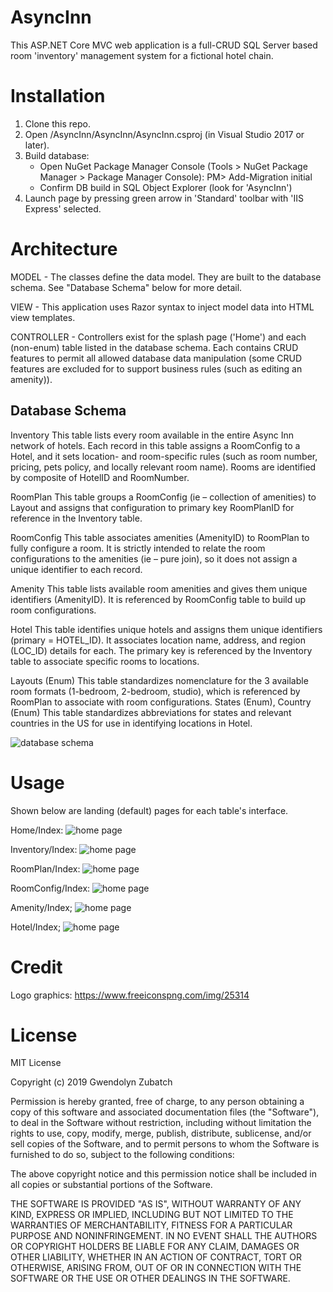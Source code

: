 # AsyncInn
This ASP.NET Core MVC web application is a full-CRUD SQL Server based room 'inventory' management system for a fictional hotel chain. 

# Installation
1. Clone this repo.
2. Open /AsyncInn/AsyncInn/AsyncInn.csproj (in Visual Studio 2017 or later).
3. Build database:
   - Open NuGet Package Manager Console (Tools > NuGet Package Manager > Package Manager Console):
      PM> Add-Migration initial
   - Confirm DB build in SQL Object Explorer (look for 'AsyncInn')
4. Launch page by pressing green arrow in 'Standard' toolbar with 'IIS Express' selected.

# Architecture
MODEL - The classes define the data model. They are built to the database schema.  See "Database Schema" below for more detail.

VIEW - This application uses Razor syntax to inject model data into HTML view templates.

CONTROLLER - Controllers exist for the splash page ('Home') and each (non-enum) table listed in the database schema. Each contains CRUD features to permit all allowed database data manipulation (some CRUD features are excluded for to support business rules (such as editing an amenity)).

## Database Schema
Inventory
This table lists every room available in the entire Async Inn network of hotels. Each record in this table assigns a RoomConfig to a Hotel, and it sets location- and room-specific rules (such as room number, pricing, pets policy, and locally relevant room name). Rooms are identified by composite of HotelID and RoomNumber.

RoomPlan
This table groups a RoomConfig (ie – collection of amenities) to Layout and assigns that configuration to primary key RoomPlanID for reference in the Inventory table.

RoomConfig
This table associates amenities (AmenityID) to RoomPlan to fully configure a room. It is strictly intended to relate the room configurations to the amenities (ie – pure join), so it does not assign a unique identifier to each record.

Amenity
This table lists available room amenities and gives them unique identifiers (AmenityID). It is referenced by RoomConfig table to build up room configurations.

Hotel
This table identifies unique hotels and assigns them unique identifiers (primary = HOTEL_ID). It associates location name, address, and region (LOC_ID) details for each. The primary key is referenced by the Inventory table to associate specific rooms to locations.

Layouts (Enum)
This table standardizes nomenclature for the 3 available room formats (1-bedroom, 2-bedroom, studio), which is referenced by RoomPlan to associate with room configurations. 
States (Enum), Country (Enum)
This table standardizes abbreviations for states and relevant countries in the US for use in identifying locations in Hotel.

![database schema](assets/schema.png)

# Usage
Shown below are landing (default) pages for each table's interface.

Home/Index:
![home page](assets/run-home.PNG)

Inventory/Index:
![home page](assets/run-inventory.PNG)

RoomPlan/Index:
![home page](assets/run-roomplan.PNG)

RoomConfig/Index:
![home page](assets/run-roomconfig.PNG)

Amenity/Index;
![home page](assets/run-amenity.PNG)

Hotel/Index;
![home page](assets/run-hotel.PNG)


# Credit
Logo graphics: https://www.freeiconspng.com/img/25314

# License
MIT License

Copyright (c) 2019 Gwendolyn Zubatch

Permission is hereby granted, free of charge, to any person obtaining a copy of this software and associated documentation files (the "Software"), to deal in the Software without restriction, including without limitation the rights to use, copy, modify, merge, publish, distribute, sublicense, and/or sell copies of the Software, and to permit persons to whom the Software is furnished to do so, subject to the following conditions:

The above copyright notice and this permission notice shall be included in all copies or substantial portions of the Software.

THE SOFTWARE IS PROVIDED "AS IS", WITHOUT WARRANTY OF ANY KIND, EXPRESS OR IMPLIED, INCLUDING BUT NOT LIMITED TO THE WARRANTIES OF MERCHANTABILITY, FITNESS FOR A PARTICULAR PURPOSE AND NONINFRINGEMENT. IN NO EVENT SHALL THE
AUTHORS OR COPYRIGHT HOLDERS BE LIABLE FOR ANY CLAIM, DAMAGES OR OTHER LIABILITY, WHETHER IN AN ACTION OF CONTRACT, TORT OR OTHERWISE, ARISING FROM, OUT OF OR IN CONNECTION WITH THE SOFTWARE OR THE USE OR OTHER DEALINGS IN THE
SOFTWARE.
